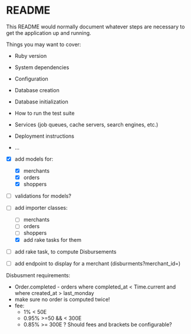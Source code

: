 # README

This README would normally document whatever steps are necessary to get the
application up and running.

Things you may want to cover:

* Ruby version

* System dependencies

* Configuration

* Database creation

* Database initialization

* How to run the test suite

* Services (job queues, cache servers, search engines, etc.)

* Deployment instructions

* ...

- [x] add models for:
  - [x] merchants
  - [x] orders
  - [x] shoppers
- [ ]  validations for models? 
- [ ] add importer classes:
  - [ ] merchants
  - [ ] orders
  - [ ] shoppers
  - [x] add rake tasks for them
- [ ] add rake task, to compute Disbursements
- [ ] add endpoint to display for a merchant (disburments?merchant_id=)


Disbusment requirements:
- Order.completed - orders where completed_at < Time.current and where created_at > last_monday
- make sure no order is computed twice!
- fee:
  - 1% < 50E
  - 0.95% >=50 && < 300E
  - 0.85% >= 300E
  ? Should fees and brackets be configurable?
